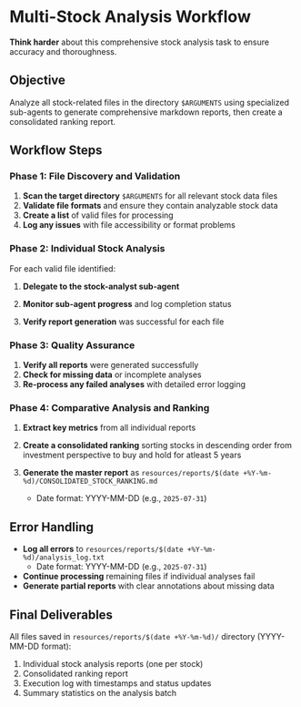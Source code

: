 # Multi-Stock Analysis Workflow

**Think harder** about this comprehensive stock analysis task to ensure accuracy and thoroughness.

## Objective
Analyze all stock-related files in the directory `$ARGUMENTS` using specialized sub-agents to generate comprehensive markdown reports, then create a consolidated ranking report.

## Workflow Steps

### Phase 1: File Discovery and Validation
1. **Scan the target directory** `$ARGUMENTS` for all relevant stock data files
2. **Validate file formats** and ensure they contain analyzable stock data
3. **Create a list** of valid files for processing
4. **Log any issues** with file accessibility or format problems

### Phase 2: Individual Stock Analysis
For each valid file identified:

1. **Delegate to the stock-analyst sub-agent**

2. **Monitor sub-agent progress** and log completion status
3. **Verify report generation** was successful for each file

### Phase 3: Quality Assurance
1. **Verify all reports** were generated successfully
2. **Check for missing data** or incomplete analyses
3. **Re-process any failed analyses** with detailed error logging

### Phase 4: Comparative Analysis and Ranking
1. **Extract key metrics** from all individual reports

2. **Create a consolidated ranking** sorting stocks in descending order from investment perspective to buy and hold for atleast 5 years

3. **Generate the master report** as `resources/reports/$(date +%Y-%m-%d)/CONSOLIDATED_STOCK_RANKING.md`
   - Date format: YYYY-MM-DD (e.g., `2025-07-31`)

## Error Handling
- **Log all errors** to `resources/reports/$(date +%Y-%m-%d)/analysis_log.txt`
  - Date format: YYYY-MM-DD (e.g., `2025-07-31`)
- **Continue processing** remaining files if individual analyses fail
- **Generate partial reports** with clear annotations about missing data

## Final Deliverables
All files saved in `resources/reports/$(date +%Y-%m-%d)/` directory (YYYY-MM-DD format):
1. Individual stock analysis reports (one per stock)
2. Consolidated ranking report
3. Execution log with timestamps and status updates
4. Summary statistics on the analysis batch
